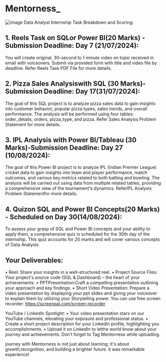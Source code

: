 # Mentorness_

![image](https://github.com/user-attachments/assets/8cc3be12-83a3-44dc-b598-a54211cfb919)
Data Analyst Internship
Task Breakdown and Scoring:
## 1. Reels Task on SQLor Power BI(20 Marks) - Submission Deadline: Day 7 (21/07/2024):
You will create original, 30-second to 1 minute video on topic received in email with voiceovers. Submit
via provided form with title and video file by deadline.
Refer Reels Task PDF File for more details.
## 2. Pizza Sales Analysiswith SQL (30 Marks)- Submission Deadline: Day 17(31/07/2024):
The goal of this SQL project is to analyze pizza sales data to gain insights into customer behavior, popular
pizza types, sales trends, and overall performance. The analysis will be performed using four tables:
order_details, orders, pizza_type, and pizza.
Refer Sales Analysis Problem Statement for more details.
## 3. IPL Analysis with Power BI/Tableau (30 Marks)-Submission Deadline: Day 27 (10/08/2024):
The goal of this Power BI project is to analyze IPL (Indian Premier League) cricket data to gain insights
into team and player performance, match outcomes, and various key metrics related to both batting
and bowling. The analysis will be carried out using data from multiple related tables, providing a
comprehensive view of the tournament's dynamics.
ReferIPL Analysis Problem Statementfor more details.
## 4. Quizon SQL and Power BI Concepts(20 Marks) - Scheduled on Day 30(14/08/2024):
To assess your grasp of SQL and Power BI concepts and your ability to apply them, a comprehensive
quiz is scheduled for the 30th day of the internship. This quiz accounts for 20 marks and will cover
various concepts of Data Analysis.
## Your Deliverables:
• Reel: Share your insights in a well-structured reel.
• Project Source Files: Your project's source code (SQL & Dashboard) – the heart of your
achievements.
• PPTPresentation:Craft a compelling presentation outlining your approach and key findings.
• Short Video Presentation: Prepare a video presentation by displaying your ppt slides and giving
your voiceover to explain them by utilizing your Storytelling power. You can use free screen
recorder: https://screenpal.com/screen-recorder

YouTube / LinkedIn Spotlight:
• Your video presentation stars on our YouTube channels, elevating your exposure and
professional status.
• Create a short project description for your LinkedIn profile, highlighting you accomplishments.
• Upload it on LinkedIn to letthe world know about your journey and achievements. Don’t forget
to Tag Mentorness while uploading.

journey with Mentorness is not just about learning; it's about growth,recognition, and building
a brighter future. it was remarkable experience!
